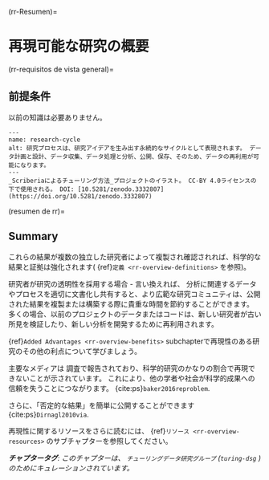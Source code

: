(rr-Resumen)=
# 再現可能な研究の概要

(rr-requisitos de vista general)=
## 前提条件

以前の知識は必要ありません。

```{figure} ../figures/research-cycle.jpg
---
name: research-cycle
alt: 研究プロセスは、研究アイデアを生み出す永続的なサイクルとして表現されます。 データ計画と設計、データ収集、データ処理と分析、公開、保存、そのため、データの再利用が可能になります。 
---
_Scriberiaによるチューリング方法_プロジェクトのイラスト。 CC-BY 4.0ライセンスの下で使用される。 DOI: [10.5281/zenodo.3332807](https://doi.org/10.5281/zenodo.3332807)
```

(resumen de rr)=
## Summary

これらの結果が複数の独立した研究者によって複製され確認されれば、科学的な結果と証拠は強化されます( {ref}`定義 <rr-overview-definitions>` を参照)。

研究者が研究の透明性を採用する場合 - 言い換えれば、 分析に関連するデータやプロセスを適切に文書化し共有すると、より広範な研究コミュニティは、公開された結果を複製または構築する際に貴重な時間を節約することができます。 多くの場合、以前のプロジェクトのデータまたはコードは、新しい研究者が古い所見を検証したり、新しい分析を開発するために再利用されます。

{ref}`Added Advantages <rr-overview-benefits>` subchapterで再現性のある研究のその他の利点について学びましょう。

主要なメディアは [](https://www.theguardian.com/science/2018/aug/27/attempt-to-replicate-major-social-scientific-findings-of-past-decade-fails) 調査で報告されており、科学的研究のかなりの割合で再現できないことが示されています。 これにより、他の学者や社会が科学的成果への信頼を失うことにつながります。 {cite:ps}`baker2016reproblem`.

さらに、「否定的な結果」を簡単に公開することができます {cite:ps}`Dirnagl2010via`.

再現性に関するリソースをさらに読むには、 {ref}`リソース <rr-overview-resources>` のサブチャプターを参照してください。

***チャプタータグ**: このチャプターは、 `チューリングデータ研究グループ` (`turing-dsg` ) のためにキュレーションされています。*
